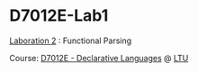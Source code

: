 D7012E-Lab1
===========

[Laboration 2](http://cs.lth.se/english/course/edan40_functional_programming/programming_assignments/functional_parsing/) : Functional Parsing

Course: [D7012E - Declarative Languages](http://www.sm.luth.se/csee/courses/d7012e/) @ [LTU](http://ltu.se)

 
